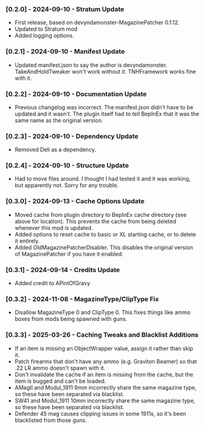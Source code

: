 ### [0.2.0] - 2024-09-10 - Stratum Update
- First release, based on devyndamonster-MagazinePatcher 0.1.12. 
- Updated to Stratum mod
- Added logging options.

### [0.2.1] - 2024-09-10 - Manifest Update
- Updated manifest.json to say the author is devyndamonster. TakeAndHoldTweaker won't work without it. TNHFramework works fine with it.

### [0.2.2] - 2024-09-10 - Documentation Update
- Previous changelog was incorrect. The manifest.json didn't have to be updated and it wasn't. The plugin itself had to tell BepInEx that it was the same name as the original version.

### [0.2.3] - 2024-09-10 - Dependency Update
- Removed Deli as a dependency.

### [0.2.4] - 2024-09-10 - Structure Update
- Had to move files around. I thought I had tested it and it was working, but apparently not. Sorry for any trouble.

### [0.3.0] - 2024-09-13 - Cache Options Update
- Moved cache from plugin directory to BepInEx cache directory (see above for location). This prevents the cache from being deleted whenever this mod is updated.
- Added options to reset cache to basic or XL starting cache, or to delete it entirely.
- Added OldMagazinePatcherDisabler. This disables the original version of MagazinePatcher if you have it enabled.

### [0.3.1] - 2024-09-14 - Credits Update
- Added credit to APintOfGravy

### [0.3.2] - 2024-11-08 - MagazineType/ClipType Fix
- Disallow MagazineType 0 and ClipType 0. This fixes things like ammo boxes from mods being spawned with guns.

### [0.3.3] - 2025-03-26 - Caching Tweaks and Blacklist Additions
- If an item is missing an ObjectWrapper value, assign it rather than skip it.
- Patch firearms that don't have any ammo (e.g. Graviton Beamer) so that .22 LR ammo doesn't spawn with it.
- Don't invalidate the cache if an item is missing from the cache, but the item is bugged and can't be loaded.
- AMagII and Modul_1911 9mm incorrectly share the same magazine type, so these have been separated via blacklist.
- SW41 and Modul_1911 10mm incorrectly share the same magazine type, so these have been separated via blacklist.
- Defender 45 mag causes clipping issues in some 1911s, so it's been blacklisted from those guns.
